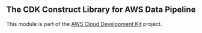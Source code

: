 ## The CDK Construct Library for AWS Data Pipeline
This module is part of the [AWS Cloud Development Kit](https://github.com/awslabs/aws-cdk) project.
